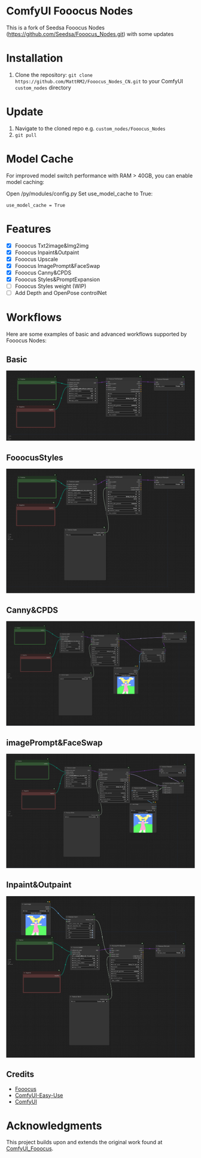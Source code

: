 ﻿# ComfyUI Fooocus Nodes

This is a fork of Seedsa Fooocus Nodes (https://github.com/Seedsa/Fooocus_Nodes.git) with some updates 

# Installation

1. Clone the repository:
   `git clone https://github.com/MattRM2/Fooocus_Nodes_CN.git`
   to your ComfyUI `custom_nodes` directory

# Update

1. Navigate to the cloned repo e.g. `custom_nodes/Fooocus_Nodes`
2. `git pull`

# Model Cache

For improved model switch performance with RAM > 40GB, you can enable model caching:

Open /py/modules/config.py
Set use_model_cache to True:

```
use_model_cache = True
```

# Features

- [x] Fooocus Txt2image&Img2img
- [x] Fooocus Inpaint&Outpaint
- [x] Fooocus Upscale
- [x] Fooocus ImagePrompt&FaceSwap
- [x] Fooocus Canny&CPDS
- [x] Fooocus Styles&PromptExpansion
- [ ] Fooocus Styles weight (WIP)
- [ ] Add Depth and OpenPose controlNet

# Workflows

Here are some examples of basic and advanced workflows supported by Fooocus Nodes:

## Basic

![basic](/workflow/basic.png)

## FooocusStyles

![basic](/workflow/basic+fooocus_styles.png)

## Canny&CPDS

![basic](/workflow/canny&cpds.png)

## imagePrompt&FaceSwap

![basic](/workflow/imagePrompt&faceswap.png)

## Inpaint&Outpaint

![basic](/workflow/inpaint&outpaint.png)

## Credits

- [Fooocus](https://github.com/lllyasviel/Fooocus)
- [ComfyUI-Easy-Use](https://github.com/yolain/ComfyUI-Easy-Use)
- [ComfyUI](https://github.com/comfyanonymous/ComfyUI)

# Acknowledgments

This project builds upon and extends the original work found at [ComfyUI_Fooocus](https://github.com/17Retoucher/ComfyUI_Fooocus).
